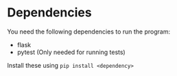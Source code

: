# Dependencies

You need the following dependencies to run the program: 
- flask
- pytest (Only needed for running tests)

Install these using `pip install <dependency>`